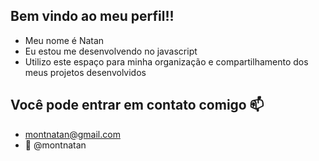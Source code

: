 ## Bem vindo ao meu perfil!!
-  Meu nome é Natan
-  Eu estou me desenvolvendo no javascript
- Utilizo este espaço para minha organização e compartilhamento dos meus projetos desenvolvidos
## Você pode entrar em contato comigo 📫
- montnatan@gmail.com
- 💬 @montnatan
